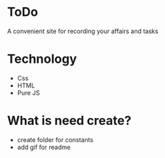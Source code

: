 # ToDo
A convenient site for recording your affairs and tasks
# Technology
* Css
* HTML
* Pure JS
# What is need create?
* create folder for constants
* add gif for readme